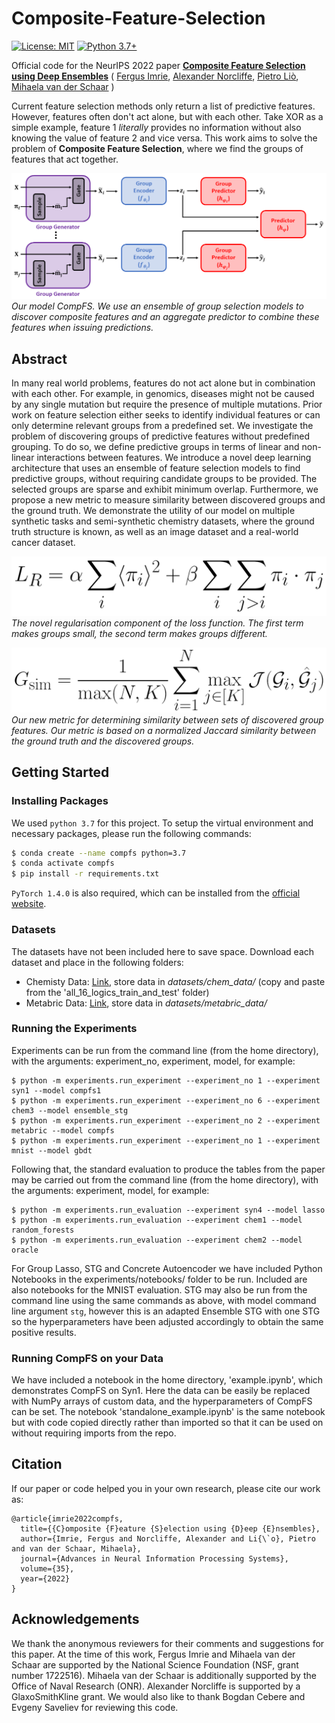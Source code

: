 # Composite-Feature-Selection
[![License: MIT](https://img.shields.io/badge/License-MIT-yellow.svg)](https://github.com/a-norcliffe/Composite-Feature-Selection/LICENSE.txt)
[![Python 3.7+](https://img.shields.io/badge/python-3.7+-blue.svg)](https://www.python.org/downloads/release/python-370/)

Official code for the NeurIPS 2022 paper [**Composite Feature Selection using Deep Ensembles**](https://github.com/a-norcliffe/Composite-Feature-Selection)
(
[Fergus Imrie](https://fimrie.github.io/),
[Alexander Norcliffe](https://twitter.com/alexnorcliffe98), 
[Pietro Liò](https://www.cl.cam.ac.uk/~pl219/),
[Mihaela van der Schaar](https://www.vanderschaar-lab.com/prof-mihaela-van-der-schaar/)
)

Current feature selection methods only return a list of predictive features. However, features often don't act alone, but with each other. Take XOR as a simple example, feature 1 *literally* provides
no information without also knowing the value of feature 2 and vice versa. This work aims to solve the problem of **Composite Feature Selection**, where we find the groups of features that act together. 

![Deep Graph Mapper](figures_for_readme/compfs_model_figure.png)
*Our model CompFS. We use an ensemble of group selection models to discover
composite features and an aggregate predictor to combine these features when issuing predictions.*


## Abstract 

In many real world problems, features do not act alone but in combination with each other. 
For example, in genomics, diseases might not be caused by any single mutation but require the presence of multiple mutations. 
Prior work on feature selection either seeks to identify individual features or can only determine relevant groups from a predefined set. 
We investigate the problem of discovering groups of predictive features without predefined grouping. 
To do so, we define predictive groups in terms of linear and non-linear interactions between features. 
We introduce a novel deep learning architecture that uses an ensemble of feature selection models to find predictive groups, without requiring candidate groups to be provided.
The selected groups are sparse and exhibit minimum overlap.
Furthermore, we propose a new metric to measure similarity between discovered groups and the ground truth.
We demonstrate the utility of our model on multiple synthetic tasks and semi-synthetic chemistry datasets, where the ground truth structure is known, as well as an image dataset and a real-world cancer dataset.

![Deep Graph Mapper](figures_for_readme/compfs_adapted_loss.png)
*The novel regularisation component of the loss function. The first term makes groups small, the second term makes groups different.*

![Deep Graph Mapper](figures_for_readme/compfs_gsim.png)
*Our new metric for determining similarity between sets of discovered group features. Our metric is based on a normalized Jaccard similarity between the ground truth and the discovered groups.*


## Getting Started

### Installing Packages
We used `python 3.7` for this project. To setup the virtual environment and necessary packages, please run the following commands:
```bash
$ conda create --name compfs python=3.7
$ conda activate compfs
$ pip install -r requirements.txt
```
`PyTorch 1.4.0` is also required, which can be installed from the [official website](https://pytorch.org/).

### Datasets
The datasets have not been included here to save space. Download each dataset and place in the following folders:
- Chemisty Data: [Link](https://github.com/google-research/graph-attribution/raw/main/data/all_16_logics_train_and_test.zip), store data in *datasets/chem_data/* (copy and paste from the 'all_16_logics_train_and_test' folder)
- Metabric Data: [Link](https://www.kaggle.com/datasets/raghadalharbi/breast-cancer-gene-expression-profiles-metabric), store data in *datasets/metabric_data/*

### Running the Experiments
Experiments can be run from the command line (from the home directory), with the arguments: experiment_no, experiment, model, for example:

```
$ python -m experiments.run_experiment --experiment_no 1 --experiment syn1 --model compfs1
$ python -m experiments.run_experiment --experiment_no 6 --experiment chem3 --model ensemble_stg
$ python -m experiments.run_experiment --experiment_no 2 --experiment metabric --model compfs
$ python -m experiments.run_experiment --experiment_no 1 --experiment mnist --model gbdt
```

Following that, the standard evaluation to produce the tables from the paper may be carried out from the command line (from the home directory), with the arguments: experiment, model, for example:

```
$ python -m experiments.run_evaluation --experiment syn4 --model lasso
$ python -m experiments.run_evaluation --experiment chem1 --model random_forests
$ python -m experiments.run_evaluation --experiment chem2 --model oracle
```

For Group Lasso, STG and Concrete Autoencoder we have included Python Notebooks in the experiments/notebooks/ folder to be run. Included are also notebooks for the MNIST evaluation. STG may also be run from the command line using the
same commands as above, with model command line argument `stg`, however this is an adapted Ensemble STG with one STG so the hyperparameters have been adjusted accordingly to obtain the same positive results.

### Running CompFS on your Data
We have included a notebook in the home directory, 'example.ipynb', which demonstrates CompFS on Syn1. Here the data can be easily be replaced with NumPy arrays of custom data, and the hyperparameters of CompFS can be set. The notebook
'standalone_example.ipynb' is the same notebook but with code copied directly rather than imported so that it can be used on without requiring imports from the repo.


## Citation
If our paper or code helped you in your own research, please cite our work as:
```
@article{imrie2022compfs,
  title={{C}omposite {F}eature {S}election using {D}eep {E}nsembles},
  author={Imrie, Fergus and Norcliffe, Alexander and Li{\`o}, Pietro and van der Schaar, Mihaela},
  journal={Advances in Neural Information Processing Systems},
  volume={35},
  year={2022}
}
```

## Acknowledgements
We thank the anonymous reviewers for their comments and suggestions for this paper.
At the time of this work, Fergus Imrie and Mihaela van der Schaar are supported by the National Science Foundation (NSF, grant number 1722516).
Mihaela van der Schaar is additionally supported by the Office of Naval Research (ONR). Alexander Norcliffe is supported by a GlaxoSmithKline grant.
We would also like to thank Bogdan Cebere and Evgeny Saveliev for reviewing this code. 
